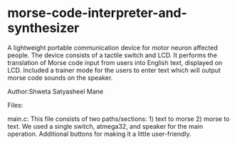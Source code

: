 # morse-code-interpreter-and-synthesizer
A lightweight portable communication device for motor neuron affected people. The device consists of a tactile switch and LCD. It performs the translation of Morse code input from users into English text, displayed on LCD. Included a trainer mode for the users to enter text which will output morse code sounds on the speaker.

Author:Shweta Satyasheel Mane

Files:

main.c: This file consists of two paths/sections: 1) text to morse 2) morse to text. We used a single switch, atmega32, and speaker for the main operation. Additional buttons for making it a little user-friendly. 
